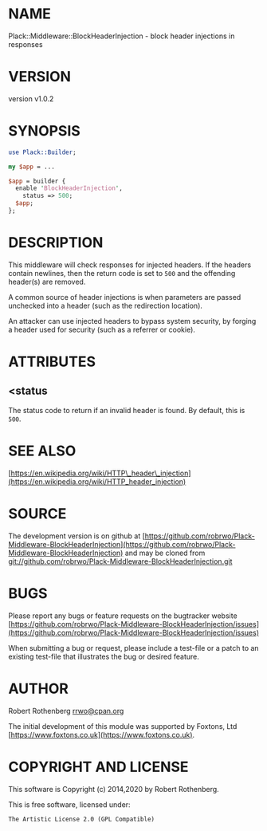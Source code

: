 # NAME

Plack::Middleware::BlockHeaderInjection - block header injections in responses

# VERSION

version v1.0.2

# SYNOPSIS

```perl
use Plack::Builder;

my $app = ...

$app = builder {
  enable 'BlockHeaderInjection',
    status => 500;
  $app;
};
```

# DESCRIPTION

This middleware will check responses for injected headers. If the
headers contain newlines, then the return code is set to `500` and
the offending header(s) are removed.

A common source of header injections is when parameters are passed
unchecked into a header (such as the redirection location).

An attacker can use injected headers to bypass system security, by
forging a header used for security (such as a referrer or cookie).

# ATTRIBUTES

## &lt;status

The status code to return if an invalid header is found. By default,
this is `500`.

# SEE ALSO

[https://en.wikipedia.org/wiki/HTTP\_header\_injection](https://en.wikipedia.org/wiki/HTTP_header_injection)

# SOURCE

The development version is on github at [https://github.com/robrwo/Plack-Middleware-BlockHeaderInjection](https://github.com/robrwo/Plack-Middleware-BlockHeaderInjection)
and may be cloned from [git://github.com/robrwo/Plack-Middleware-BlockHeaderInjection.git](git://github.com/robrwo/Plack-Middleware-BlockHeaderInjection.git)

# BUGS

Please report any bugs or feature requests on the bugtracker website
[https://github.com/robrwo/Plack-Middleware-BlockHeaderInjection/issues](https://github.com/robrwo/Plack-Middleware-BlockHeaderInjection/issues)

When submitting a bug or request, please include a test-file or a
patch to an existing test-file that illustrates the bug or desired
feature.

# AUTHOR

Robert Rothenberg <rrwo@cpan.org>

The initial development of this module was supported by
Foxtons, Ltd [https://www.foxtons.co.uk](https://www.foxtons.co.uk).

# COPYRIGHT AND LICENSE

This software is Copyright (c) 2014,2020 by Robert Rothenberg.

This is free software, licensed under:

```
The Artistic License 2.0 (GPL Compatible)
```
